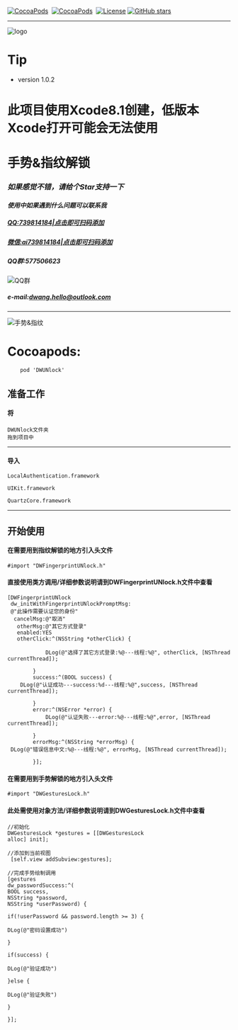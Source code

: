 [![CocoaPods](http://img.shields.io/cocoapods/v/DWUNlock.svg?style=flat)](http://cocoapods.org/?q=DWUNlock)&nbsp;
[![CocoaPods](http://img.shields.io/cocoapods/p/DWUNlock.svg?style=flat)](http://cocoapods.org/?q=DWUNlock)&nbsp;
[![License](https://img.shields.io/cocoapods/l/DWUNlock.svg?style=flat)](http://cocoapods.org/pods/DWUNlock) 
[![GitHub stars](https://img.shields.io/github/stars/dwanghello/DWUNlock.svg)](https://github.com/asiosldh/DWUNlock/stargazers)

---
![logo](https://github.com/dwanghello/DWUNlock/blob/master/logo.png)
# Tip
- version 1.0.2

# 此项目使用Xcode8.1创建，低版本Xcode打开可能会无法使用
# 手势&amp;指纹解锁
### *如果感觉不错，请给个Star支持一下*
#### *使用中如果遇到什么问题可以联系我*
##### *[QQ:739814184|点击即可扫码添加](https://github.com/dwanghello/DWTransform/blob/master/QQ.png)* 
##### *[微信:ai739814184|点击即可扫码添加](https://github.com/dwanghello/DWTransform/blob/master/WeChat.png)*
##### *QQ群:577506623*
![QQ群](https://github.com/dwanghello/DWTransform/blob/master/QQ群.png)
##### *e-mail:dwang.hello@outlook.com*
---

![手势&指纹](https://github.com/dwanghello/DWUNlock/blob/master/手势%26指纹.gif)

# Cocoapods:
        pod 'DWUNlock'
## 准备工作
#### 将
    DWUNlock文件夹
    拖到项目中

---
#### 导入    
    LocalAuthentication.framework

    UIKit.framework

    QuartzCore.framework

---
## 开始使用
#### 在需要用到指纹解锁的地方引入头文件
    #import "DWFingerprintUNlock.h"
    
#### 直接使用类方调用/详细参数说明请到DWFingerprintUNlock.h文件中查看
    [DWFingerprintUNlock
     dw_initWithFingerprintUNlockPromptMsg:
     @"此操作需要认证您的身份"
      cancelMsg:@"取消"
       otherMsg:@"其它方式登录" 
       enabled:YES
       otherClick:^(NSString *otherClick) {
                
                DLog(@"选择了其它方式登录:%@---线程:%@", otherClick, [NSThread currentThread]);
                
            } 
            success:^(BOOL success) {
        DLog(@"认证成功---success:%d---线程:%@",success, [NSThread currentThread]);
                
            } 
            error:^(NSError *error) {
                DLog(@"认证失败---error:%@---线程:%@",error, [NSThread currentThread]);
                
            } 
            errorMsg:^(NSString *errorMsg) {
     DLog(@"错误信息中文:%@---线程:%@", errorMsg, [NSThread currentThread]);
                
            }];
            

#### 在需要用到手势解锁的地方引入头文件
    #import "DWGesturesLock.h"
    
#### 此处需使用对象方法/详细参数说明请到DWGesturesLock.h文件中查看
    //初始化
    DWGesturesLock *gestures = [[DWGesturesLock 
    alloc] init];
    
    //添加到当前视图
     [self.view addSubview:gestures];

    //完成手势绘制调用
    [gestures 
    dw_passwordSuccess:^(
    BOOL success, 
    NSString *password, 
    NSString *userPassword) {
    
    if(!userPassword && password.length >= 3) {
    
    DLog(@"密码设置成功")
    
    }
    
    if(success) {
    
    DLog(@"验证成功")
    
    }else {
    
    DLog(@"验证失败")
    
    }
    
    }];


